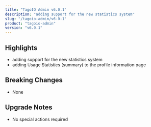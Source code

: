 ```yaml
---
title: "TagoIO Admin v6.0.1"
description: "adding support for the new statistics system"
slug: "/tagoio-admin/v6-0-1"
product: "tagoio-admin"
version: "v6.0.1"
---
```


## Highlights

- adding support for the new statistics system
- adding Usage Statistics (summary) to the profile information page

## Breaking Changes

- None

## Upgrade Notes

- No special actions required
